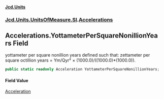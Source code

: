 #### [Jcd.Units](index.md 'index')
### [Jcd.Units.UnitsOfMeasure.SI](Jcd.Units.UnitsOfMeasure.SI.md 'Jcd.Units.UnitsOfMeasure.SI').[Accelerations](Accelerations.md 'Jcd.Units.UnitsOfMeasure.SI.Accelerations')

## Accelerations.YottameterPerSquareNonillionYears Field

yottameter per square nonillion years defined such that: zettameter per square octillion years = Ym/Qyr² ×
(1000.0)/((1000.0)*(1000.0)).

```csharp
public static readonly Acceleration YottameterPerSquareNonillionYears;
```

#### Field Value
[Acceleration](Acceleration.md 'Jcd.Units.UnitTypes.Acceleration')